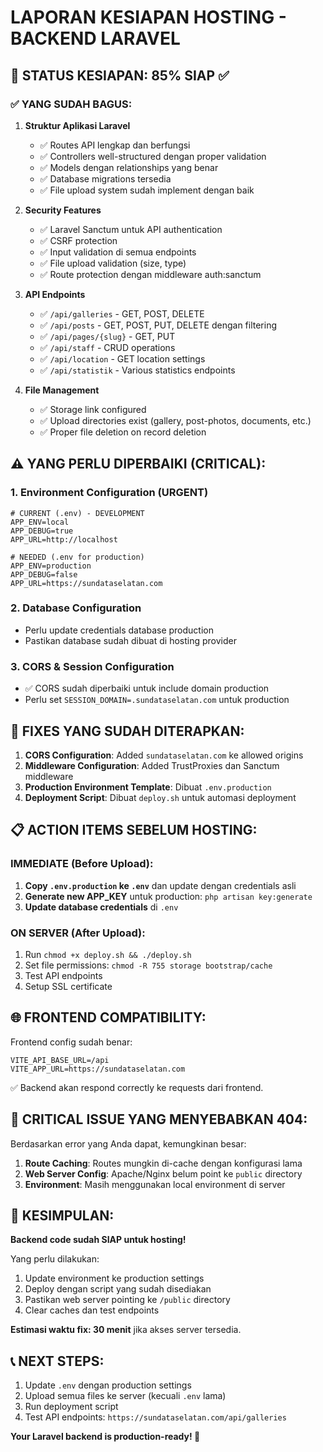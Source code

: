 # LAPORAN KESIAPAN HOSTING - BACKEND LARAVEL

## 🎯 STATUS KESIAPAN: **85% SIAP** ✅

### ✅ YANG SUDAH BAGUS:

1. **Struktur Aplikasi Laravel**
   - ✅ Routes API lengkap dan berfungsi
   - ✅ Controllers well-structured dengan proper validation
   - ✅ Models dengan relationships yang benar
   - ✅ Database migrations tersedia
   - ✅ File upload system sudah implement dengan baik

2. **Security Features**
   - ✅ Laravel Sanctum untuk API authentication
   - ✅ CSRF protection
   - ✅ Input validation di semua endpoints
   - ✅ File upload validation (size, type)
   - ✅ Route protection dengan middleware auth:sanctum

3. **API Endpoints**
   - ✅ `/api/galleries` - GET, POST, DELETE
   - ✅ `/api/posts` - GET, POST, PUT, DELETE dengan filtering
   - ✅ `/api/pages/{slug}` - GET, PUT
   - ✅ `/api/staff` - CRUD operations
   - ✅ `/api/location` - GET location settings
   - ✅ `/api/statistik` - Various statistics endpoints

4. **File Management**
   - ✅ Storage link configured
   - ✅ Upload directories exist (gallery, post-photos, documents, etc.)
   - ✅ Proper file deletion on record deletion

## ⚠️ YANG PERLU DIPERBAIKI (CRITICAL):

### 1. Environment Configuration (URGENT)
```env
# CURRENT (.env) - DEVELOPMENT
APP_ENV=local
APP_DEBUG=true
APP_URL=http://localhost

# NEEDED (.env for production)
APP_ENV=production
APP_DEBUG=false
APP_URL=https://sundataselatan.com
```

### 2. Database Configuration
- Perlu update credentials database production
- Pastikan database sudah dibuat di hosting provider

### 3. CORS & Session Configuration  
- ✅ CORS sudah diperbaiki untuk include domain production
- Perlu set `SESSION_DOMAIN=.sundataselatan.com` untuk production

## 🔧 FIXES YANG SUDAH DITERAPKAN:

1. **CORS Configuration**: Added `sundataselatan.com` ke allowed origins
2. **Middleware Configuration**: Added TrustProxies dan Sanctum middleware
3. **Production Environment Template**: Dibuat `.env.production`
4. **Deployment Script**: Dibuat `deploy.sh` untuk automasi deployment

## 📋 ACTION ITEMS SEBELUM HOSTING:

### IMMEDIATE (Before Upload):
1. **Copy `.env.production` ke `.env`** dan update dengan credentials asli
2. **Generate new APP_KEY** untuk production: `php artisan key:generate`
3. **Update database credentials** di `.env`

### ON SERVER (After Upload):
1. Run `chmod +x deploy.sh && ./deploy.sh`
2. Set file permissions: `chmod -R 755 storage bootstrap/cache`
3. Test API endpoints
4. Setup SSL certificate

## 🌐 FRONTEND COMPATIBILITY:

Frontend config sudah benar:
```env
VITE_API_BASE_URL=/api
VITE_APP_URL=https://sundataselatan.com
```

✅ Backend akan respond correctly ke requests dari frontend.

## 🚨 CRITICAL ISSUE YANG MENYEBABKAN 404:

Berdasarkan error yang Anda dapat, kemungkinan besar:

1. **Route Caching**: Routes mungkin di-cache dengan konfigurasi lama
2. **Web Server Config**: Apache/Nginx belum point ke `public` directory
3. **Environment**: Masih menggunakan local environment di server

## 🎯 KESIMPULAN:

**Backend code sudah SIAP untuk hosting!** 

Yang perlu dilakukan:
1. Update environment ke production settings
2. Deploy dengan script yang sudah disediakan  
3. Pastikan web server pointing ke `/public` directory
4. Clear caches dan test endpoints

**Estimasi waktu fix: 30 menit** jika akses server tersedia.

## 📞 NEXT STEPS:

1. Update `.env` dengan production settings
2. Upload semua files ke server (kecuali `.env` lama)
3. Run deployment script
4. Test API endpoints: `https://sundataselatan.com/api/galleries`

**Your Laravel backend is production-ready! 🚀**
